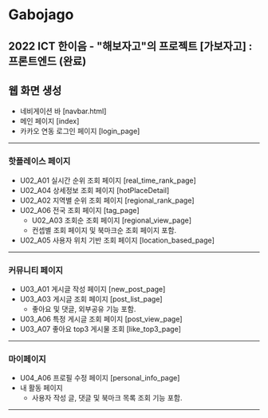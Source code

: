 # Gabojago
2022 ICT 한이음 - "해보자고"의 프로젝트 [가보자고] : 프론트엔드 (완료)
---
## 웹 화면 생성
 - 네비게이션 바 [navbar.html]
 - 메인 페이지 [index]
 - 카카오 연동 로그인 페이지 [login_page]
<hr>

### 핫플레이스 페이지
 - U02_A01 실시간 순위 조회 페이지 [real_time_rank_page] 
 - U02_A04 상세정보 조회 페이지 [hotPlaceDetail]
 - U02_A02 지역별 순위 조회 페이지 [regional_rank_page] 
 - U02_A06 전국 조회 페이지 [tag_page]
    - U02_A03 조회순 조회 페이지 [regional_view_page]
   - 컨셉별 조회 페이지 및 북마크순 조회 페이지 포함.
 - U02_A05 사용자 위치 기반 조회 페이지 [location_based_page] 

---

### 커뮤니티 페이지
 - U03_A01 게시글 작성 페이지 [new_post_page]
 - U03_A03 게시글 조회 페이지 [post_list_page]
   - 좋아요 및 댓글, 외부공유 기능 포함.
 - U03_A06 특정 게시글 조회 페이지 [post_view_page] 
 - U03_A07 좋아요 top3 게시물 조회 [like_top3_page] 

---

### 마이페이지
 - U04_A06 프로필 수정 페이지 [personal_info_page] 
 - 내 활동 페이지
   - 사용자 작성 글, 댓글 및 북마크 목록 조회 기능 포함.

---

